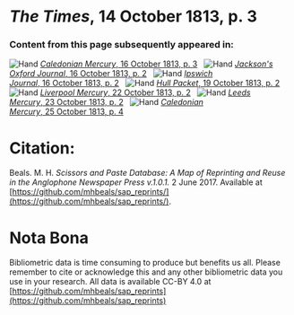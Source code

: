 # *The Times*, 14 October 1813, p. 3  
  
### Content from this page subsequently appeared in:  
![Hand](http://scissorsandpaste.net/wp-content/uploads/2017/06/smallhandpointer.png) [*Caledonian Mercury*, 16 October 1813, p. 3](https://mhbeals.github.io/sap_html/Caledonian-Mercury/Caledonian-Mercury-16-October-1813-p-3)  
![Hand](http://scissorsandpaste.net/wp-content/uploads/2017/06/smallhandpointer.png) [*Jackson's Oxford Journal*, 16 October 1813, p. 2](https://mhbeals.github.io/sap_html/Jackson's-Oxford-Journal/Jackson's-Oxford-Journal-16-October-1813-p-2)  
![Hand](http://scissorsandpaste.net/wp-content/uploads/2017/06/smallhandpointer.png) [*Ipswich Journal*, 16 October 1813, p. 2](https://mhbeals.github.io/sap_html/Ipswich-Journal/Ipswich-Journal-16-October-1813-p-2)  
![Hand](http://scissorsandpaste.net/wp-content/uploads/2017/06/smallhandpointer.png) [*Hull Packet*, 19 October 1813, p. 2](https://mhbeals.github.io/sap_html/Hull-Packet/Hull-Packet-19-October-1813-p-2)  
![Hand](http://scissorsandpaste.net/wp-content/uploads/2017/06/smallhandpointer.png) [*Liverpool Mercury*, 22 October 1813, p. 2](https://mhbeals.github.io/sap_html/Liverpool-Mercury/Liverpool-Mercury-22-October-1813-p-2)  
![Hand](http://scissorsandpaste.net/wp-content/uploads/2017/06/smallhandpointer.png) [*Leeds Mercury*, 23 October 1813, p. 2](https://mhbeals.github.io/sap_html/Leeds-Mercury/Leeds-Mercury-23-October-1813-p-2)  
![Hand](http://scissorsandpaste.net/wp-content/uploads/2017/06/smallhandpointer.png) [*Caledonian Mercury*, 25 October 1813, p. 4](https://mhbeals.github.io/sap_html/Caledonian-Mercury/Caledonian-Mercury-25-October-1813-p-4)  


# Citation: 

Beals. M. H. *Scissors and Paste Database: A Map of Reprinting and Reuse in the Anglophone Newspaper Press v.1.0.1.* 2 June 2017. Available at [https://github.com/mhbeals/sap_reprints/](https://github.com/mhbeals/sap_reprints/). 

# Nota Bona

Bibliometric data is time consuming to produce but benefits us all. Please remember to cite or acknowledge this and any other bibliometric data you use in your research. All data is available CC-BY 4.0 at [https://github.com/mhbeals/sap_reprints](https://github.com/mhbeals/sap_reprints)